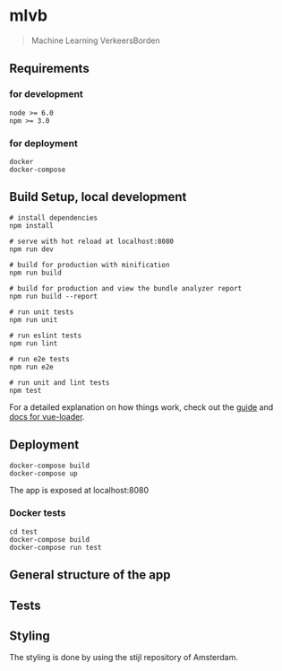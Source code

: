 # mlvb

> Machine Learning VerkeersBorden

## Requirements

### for development

    node >= 6.0
    npm >= 3.0
    
### for deployment

    docker
    docker-compose

## Build Setup, local development

    # install dependencies
    npm install

    # serve with hot reload at localhost:8080
    npm run dev

    # build for production with minification
    npm run build

    # build for production and view the bundle analyzer report
    npm run build --report

    # run unit tests
    npm run unit

    # run eslint tests
    npm run lint

    # run e2e tests
    npm run e2e

    # run unit and lint tests
    npm test

For a detailed explanation on how things work, check out the [guide](http://vuejs-templates.github.io/webpack/) and [docs for vue-loader](http://vuejs.github.io/vue-loader).

## Deployment

    docker-compose build
    docker-compose up

The app is exposed at localhost:8080

### Docker tests

    cd test
    docker-compose build
    docker-compose run test

## General structure of the app

## Tests

## Styling

The styling is done by using the stijl repository of Amsterdam.
